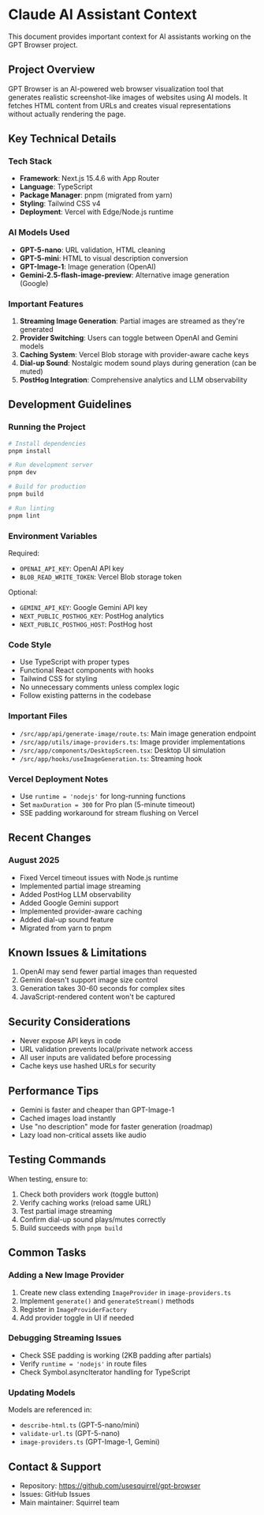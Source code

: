 # Claude AI Assistant Context

This document provides important context for AI assistants working on the GPT Browser project.

## Project Overview

GPT Browser is an AI-powered web browser visualization tool that generates realistic screenshot-like images of websites using AI models. It fetches HTML content from URLs and creates visual representations without actually rendering the page.

## Key Technical Details

### Tech Stack
- **Framework**: Next.js 15.4.6 with App Router
- **Language**: TypeScript
- **Package Manager**: pnpm (migrated from yarn)
- **Styling**: Tailwind CSS v4
- **Deployment**: Vercel with Edge/Node.js runtime

### AI Models Used
- **GPT-5-nano**: URL validation, HTML cleaning
- **GPT-5-mini**: HTML to visual description conversion
- **GPT-Image-1**: Image generation (OpenAI)
- **Gemini-2.5-flash-image-preview**: Alternative image generation (Google)

### Important Features
1. **Streaming Image Generation**: Partial images are streamed as they're generated
2. **Provider Switching**: Users can toggle between OpenAI and Gemini models
3. **Caching System**: Vercel Blob storage with provider-aware cache keys
4. **Dial-up Sound**: Nostalgic modem sound plays during generation (can be muted)
5. **PostHog Integration**: Comprehensive analytics and LLM observability

## Development Guidelines

### Running the Project
```bash
# Install dependencies
pnpm install

# Run development server
pnpm dev

# Build for production
pnpm build

# Run linting
pnpm lint
```

### Environment Variables
Required:
- `OPENAI_API_KEY`: OpenAI API key
- `BLOB_READ_WRITE_TOKEN`: Vercel Blob storage token

Optional:
- `GEMINI_API_KEY`: Google Gemini API key
- `NEXT_PUBLIC_POSTHOG_KEY`: PostHog analytics
- `NEXT_PUBLIC_POSTHOG_HOST`: PostHog host

### Code Style
- Use TypeScript with proper types
- Functional React components with hooks
- Tailwind CSS for styling
- No unnecessary comments unless complex logic
- Follow existing patterns in the codebase

### Important Files
- `/src/app/api/generate-image/route.ts`: Main image generation endpoint
- `/src/app/utils/image-providers.ts`: Image provider implementations
- `/src/app/components/DesktopScreen.tsx`: Desktop UI simulation
- `/src/app/hooks/useImageGeneration.ts`: Streaming hook

### Vercel Deployment Notes
- Use `runtime = 'nodejs'` for long-running functions
- Set `maxDuration = 300` for Pro plan (5-minute timeout)
- SSE padding workaround for stream flushing on Vercel

## Recent Changes

### August 2025
- Fixed Vercel timeout issues with Node.js runtime
- Implemented partial image streaming
- Added PostHog LLM observability
- Added Google Gemini support
- Implemented provider-aware caching
- Added dial-up sound feature
- Migrated from yarn to pnpm

## Known Issues & Limitations
1. OpenAI may send fewer partial images than requested
2. Gemini doesn't support image size control
3. Generation takes 30-60 seconds for complex sites
4. JavaScript-rendered content won't be captured

## Security Considerations
- Never expose API keys in code
- URL validation prevents local/private network access
- All user inputs are validated before processing
- Cache keys use hashed URLs for security

## Performance Tips
- Gemini is faster and cheaper than GPT-Image-1
- Cached images load instantly
- Use "no description" mode for faster generation (roadmap)
- Lazy load non-critical assets like audio

## Testing Commands
When testing, ensure to:
1. Check both providers work (toggle button)
2. Verify caching works (reload same URL)
3. Test partial image streaming
4. Confirm dial-up sound plays/mutes correctly
5. Build succeeds with `pnpm build`

## Common Tasks

### Adding a New Image Provider
1. Create new class extending `ImageProvider` in `image-providers.ts`
2. Implement `generate()` and `generateStream()` methods
3. Register in `ImageProviderFactory`
4. Add provider toggle in UI if needed

### Debugging Streaming Issues
- Check SSE padding is working (2KB padding after partials)
- Verify `runtime = 'nodejs'` in route files
- Check Symbol.asyncIterator handling for TypeScript

### Updating Models
Models are referenced in:
- `describe-html.ts` (GPT-5-nano/mini)
- `validate-url.ts` (GPT-5-nano)
- `image-providers.ts` (GPT-Image-1, Gemini)

## Contact & Support
- Repository: https://github.com/usesquirrel/gpt-browser
- Issues: GitHub Issues
- Main maintainer: Squirrel team